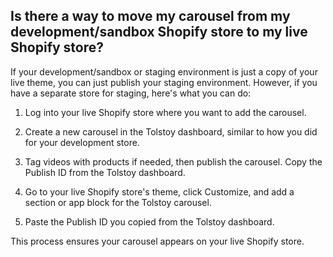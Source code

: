 ## Is there a way to move my carousel from my development/sandbox Shopify store to my live Shopify store?

If your development/sandbox or staging environment is just a copy of your live theme, you can just publish your staging environment. However, if you have a separate store for staging, here's what you can do:

1. Log into your live Shopify store where you want to add the carousel.

2. Create a new carousel in the Tolstoy dashboard, similar to how you did for your development store.

3. Tag videos with products if needed, then publish the carousel.
Copy the Publish ID from the Tolstoy dashboard.

4. Go to your live Shopify store's theme, click Customize, and add a section or app block for the Tolstoy carousel.

5. Paste the Publish ID you copied from the Tolstoy dashboard.

This process ensures your carousel appears on your live Shopify store.